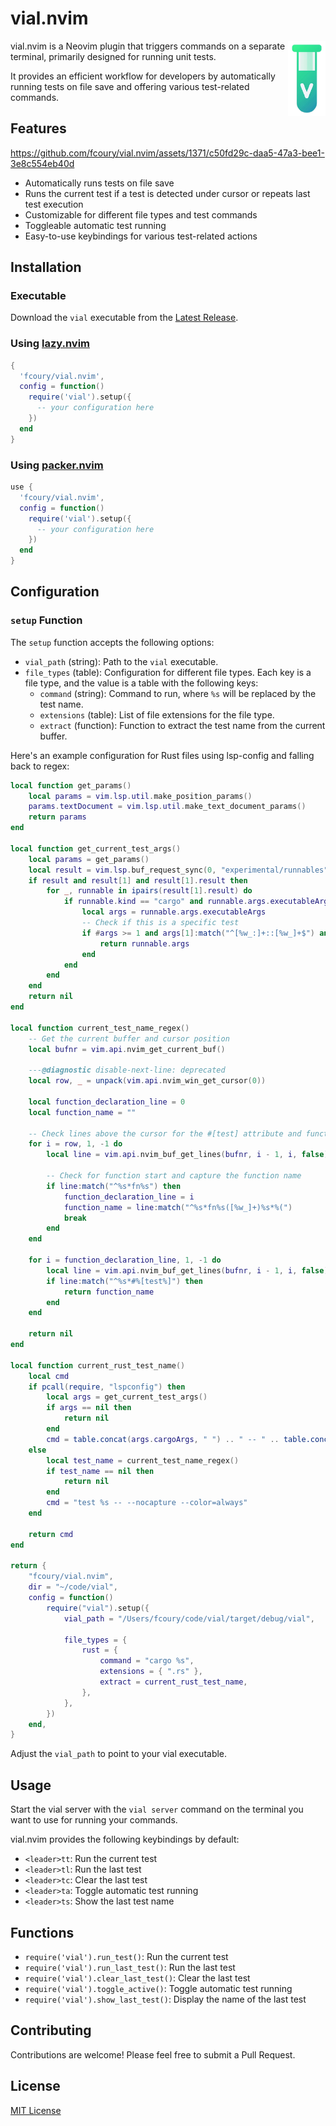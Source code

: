 # vial.nvim

<img src="assets/logo.png" alt="Vial Logo" width="60" height="120" align="right"/>

vial.nvim is a Neovim plugin that triggers commands on a separate terminal, primarily designed for running unit tests.

It provides an efficient workflow for developers by automatically running tests on file save and offering various test-related commands.

## Features

https://github.com/fcoury/vial.nvim/assets/1371/c50fd29c-daa5-47a3-bee1-3e8c554eb40d

- Automatically runs tests on file save
- Runs the current test if a test is detected under cursor or repeats last test execution
- Customizable for different file types and test commands
- Toggleable automatic test running
- Easy-to-use keybindings for various test-related actions

## Installation

### Executable

Download the `vial` executable from the [Latest Release](https://github.com/fcoury/vial.nvim/releases/latest).

### Using [lazy.nvim](https://github.com/folke/lazy.nvim)

```lua
{
  'fcoury/vial.nvim',
  config = function()
    require('vial').setup({
      -- your configuration here
    })
  end
}
```

### Using [packer.nvim](https://github.com/wbthomason/packer.nvim)

```lua
use {
  'fcoury/vial.nvim',
  config = function()
    require('vial').setup({
      -- your configuration here
    })
  end
}
```

## Configuration

### `setup` Function

The `setup` function accepts the following options:

- `vial_path` (string): Path to the `vial` executable.
- `file_types` (table): Configuration for different file types. Each key is a file type, and the value is a table with the following keys:
  - `command` (string): Command to run, where `%s` will be replaced by the test name.
  - `extensions` (table): List of file extensions for the file type.
  - `extract` (function): Function to extract the test name from the current buffer.

Here's an example configuration for Rust files using lsp-config and falling back to regex:

```lua
local function get_params()
	local params = vim.lsp.util.make_position_params()
	params.textDocument = vim.lsp.util.make_text_document_params()
	return params
end

local function get_current_test_args()
	local params = get_params()
	local result = vim.lsp.buf_request_sync(0, "experimental/runnables", params, 1000)
	if result and result[1] and result[1].result then
		for _, runnable in ipairs(result[1].result) do
			if runnable.kind == "cargo" and runnable.args.executableArgs then
				local args = runnable.args.executableArgs
				-- Check if this is a specific test
				if #args >= 1 and args[1]:match("^[%w_:]+::[%w_]+$") and runnable.label:match("^test ") then
					return runnable.args
				end
			end
		end
	end
	return nil
end

local function current_test_name_regex()
	-- Get the current buffer and cursor position
	local bufnr = vim.api.nvim_get_current_buf()

	---@diagnostic disable-next-line: deprecated
	local row, _ = unpack(vim.api.nvim_win_get_cursor(0))

	local function_declaration_line = 0
	local function_name = ""

	-- Check lines above the cursor for the #[test] attribute and function definition
	for i = row, 1, -1 do
		local line = vim.api.nvim_buf_get_lines(bufnr, i - 1, i, false)[1]

		-- Check for function start and capture the function name
		if line:match("^%s*fn%s") then
			function_declaration_line = i
			function_name = line:match("^%s*fn%s([%w_]+)%s*%(")
			break
		end
	end

	for i = function_declaration_line, 1, -1 do
		local line = vim.api.nvim_buf_get_lines(bufnr, i - 1, i, false)[1]
		if line:match("^%s*#%[test%]") then
			return function_name
		end
	end

	return nil
end

local function current_rust_test_name()
	local cmd
	if pcall(require, "lspconfig") then
		local args = get_current_test_args()
		if args == nil then
			return nil
		end
		cmd = table.concat(args.cargoArgs, " ") .. " -- " .. table.concat(args.executableArgs, " ")
	else
		local test_name = current_test_name_regex()
		if test_name == nil then
			return nil
		end
		cmd = "test %s -- --nocapture --color=always"
	end

	return cmd
end

return {
	"fcoury/vial.nvim",
	dir = "~/code/vial",
	config = function()
		require("vial").setup({
			vial_path = "/Users/fcoury/code/vial/target/debug/vial",

			file_types = {
				rust = {
					command = "cargo %s",
					extensions = { ".rs" },
					extract = current_rust_test_name,
				},
			},
		})
	end,
}
```

Adjust the `vial_path` to point to your vial executable.

## Usage

Start the vial server with the `vial server` command on the terminal you want to use for running your commands.

vial.nvim provides the following keybindings by default:

- `<leader>tt`: Run the current test
- `<leader>tl`: Run the last test
- `<leader>tc`: Clear the last test
- `<leader>ta`: Toggle automatic test running
- `<leader>ts`: Show the last test name

## Functions

- `require('vial').run_test()`: Run the current test
- `require('vial').run_last_test()`: Run the last test
- `require('vial').clear_last_test()`: Clear the last test
- `require('vial').toggle_active()`: Toggle automatic test running
- `require('vial').show_last_test()`: Display the name of the last test

## Contributing

Contributions are welcome! Please feel free to submit a Pull Request.

## License

[MIT License](LICENSE)
